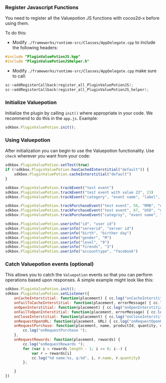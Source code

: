 ### Register Javascript Functions
You need to register all the Valuepotion JS functions with cocos2d-x before using them.

To do this:
* Modify `./frameworks/runtime-src/Classes/AppDelegate.cpp` to include the following headers:
```cpp
#include "PluginValuePotionJS.hpp"
#include "PluginValuePotionJSHelper.h"
```

* Modify `./frameworks/runtime-src/Classes/AppDelegate.cpp` make sure to call:
```cpp
sc->addRegisterCallback(register_all_PluginValuePotionJS);
sc->addRegisterCallback(register_all_PluginValuePotionJS_helper);
```

### Initialize Valuepotion
Initialize the plugin by calling `init()` where appropriate in your code. We
recommend to do this in the `app.js`. Example:
```javascript
sdkbox.PluginValuePotion.init();
```

### Using Valuepotion
After initialization you can begin to use the Valuepotion functionality. Use `check` wherever you want from your code:
```javascript
sdkbox.PluginValuePotion.setTest(true)
if (!sdkbox.PluginValuePotion.hasCachedInterstitial("default")) {
    sdkbox.PluginValuePotion.cacheInterstitial("default")
}

sdkbox.PluginValuePotion.trackEvent("test event")
sdkbox.PluginValuePotion.trackEvent("test event with value 23", 23)
sdkbox.PluginValuePotion.trackEvent("category", "event name", "label", 45)

sdkbox.PluginValuePotion.trackPurchaseEvent("test event", 56, "RMB", "order id", "product id")
sdkbox.PluginValuePotion.trackPurchaseEvent("test event", 67, "USD", "order id", "product id", "campaign id", "content id")
sdkbox.PluginValuePotion.trackPurchaseEvent("categroy", "event name", "label", 78, "ILY", "order id", "product id", "campaign id", "content id");

sdkbox.PluginValuePotion.userinfo("id", "user id")
sdkbox.PluginValuePotion.userinfo("serverid", "server id")
sdkbox.PluginValuePotion.userinfo("birth", "birther day")
sdkbox.PluginValuePotion.userinfo("gender", "M")
sdkbox.PluginValuePotion.userinfo("level", "9")
sdkbox.PluginValuePotion.userinfo("firends", "3")
sdkbox.PluginValuePotion.userinfo("accounttype", "facebook")
```

### Catch Valuepotion events (optional)
This allows you to catch the `Valuepotion` events so that you can perform operations based upon responses. A simple example might look like this:
```javascript
sdkbox.PluginValuePotion.init();
sdkbox.PluginValuePotion.setListener({
    onCacheInterstitial: function(placement) { cc.log("onCacheInterstitial ") },
    onFailToCacheInterstitial: function(placement, errorMessage) { cc.log("onFailToCacheInterstitial ") },
    onOpenInterstitial: function(placement) { cc.log("onOpenInterstitial ") },
    onFailToOpenInterstitial: function(placement, errorMessage) { cc.log("onFailToOpenInterstitial ") },
    onCloseInterstitial: function(placement) { cc.log("onCloseInterstitial ") },
    onRequestOpenURL: function(placement, URL) { cc.log("onRequestOpenURL ") },
    onRequestPurchase: function(placement, name, productId, quantity, campaignId, contentId) {
        cc.log("onRequestPurchase ");
    },
    onRequestRewards: function(placement, rewards) {
        cc.log("onRequestRewards ");
        for (var i = rewards.length - 1; i >= 0; i--) {
            var r = rewards[i]
            cc.log("%d name:%s, q:%d", i, r.name, r.quantity)
        };

    }
})
```
